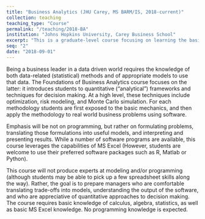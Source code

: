 ```yaml
---
title: "Business Analytics (JHU Carey, MS BARM/IS, 2018-current)"
collection: teaching
teaching_type: "Course"
permalink: "/teaching/2018-BA"
institution: "Johns Hopkins University, Carey Business School"
excerpt: "This is a graduate-level course focusing on learning the basics of analytics (predictive, prescriptive) and applying those methods to real-world problems. The course is taught mainly using R and Excel"
seq: "2"
date: "2018-09-01"
---
```


Being a business leader in a data driven world requires the knowledge of both data-related (statistical) methods and of appropriate models to use that data. The Foundations of Business Analytics course focuses on the latter: it introduces students to quantitative (“analytical”) frameworks and techniques for decision making. At a high level, these techniques include optimization, risk modeling, and Monte Carlo simulation. For each methodology students are first exposed to the basic mechanics, and then apply the methodology to real world business problems using software. 

Emphasis will be not on programming, but rather on formulating problems, translating those formulations into useful models, and interpreting and presenting results. While a number of software programs are available, this course leverages the capabilities of MS Excel (However, students are welcome to use their preferred software packages such as R, Matlab or Python). 

This course will not produce experts at modeling and/or programming (although students may be able to pick up a few spreadsheet skills along the way). Rather, the goal is to prepare managers who are comfortable translating trade-offs into models, understanding the output of the software, and who are appreciative of quantitative approaches to decision making. The course requires basic knowledge of calculus, algebra, statistics, as well as basic MS Excel knowledge. No programming knowledge is expected. 

